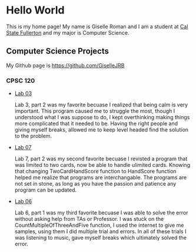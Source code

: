 # Hello World

This is my home page! My name is Giselle Roman and I am a student at [Cal State Fullerton](http://www.fullerton.edu/) and my major is Computer Science.

## Computer Science Projects

My Github page is https://github.com/GiselleJRB

### CPSC 120

* [Lab 03](https://github.com/cpsc-spring-2023/cpsc-120-lab-03-giselle-kevin/tree/main/part-2)

    Lab 3, part 2 was my favorite becuase I realized that being calm is very important. This program caused me to struggle the most, though I understood what I was suppose to do, I kept overthinking making things more complicated that it needed to be. Having the right people and giving myself breaks, allowed me to keep level headed find the solution to the problem.

* [Lab 07](https://github.com/cpsc-spring-2023/cpsc-120-lab-07-giselle-and-kyle/tree/main/part-2)

    Lab 7, part 2 was my second favorite becuase I revisted a program that was limited to two cards, now be able to handle ulimited cards. Knowing that changing TwoCardHandScore function to HandScore function helped me realize that programs are interchangable. The programs are not set in stone, as long as you have the passion and patience any program can be updated.

* [Lab 06](https://github.com/cpsc-spring-2023/cpsc-120-lab-06-giselle-yuuji-1/tree/main/part-1)

    Lab 6, part 1 was my third favorite becuase I was able to solve the error without asking help from TAs or Professor. I was stuck on the CountMultipleOfThreeAndFive function, I used the internet to give me samples, using them I did multiple trial and errors. In all of these trials I was listening to music, gave myself breaks which ultimately solved the error.